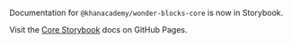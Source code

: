 Documentation for `@khanacademy/wonder-blocks-core` is now in Storybook.

Visit the
[Core Storybook](https://khan.github.io/wonder-blocks/?path=/docs/core)
docs on GitHub Pages.
